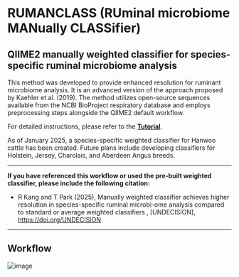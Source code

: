 # RUMANCLASS (RUminal microbiome MANually CLASSifier)

## QIIME2 manually weighted classifier for species-specific ruminal microbiome analysis

This method was developed to provide enhanced resolution for ruminant microbiome analysis. It is an advanced version of the approach proposed by Kaehler et al. (2019). The method utilizes open-source sequences available from the NCBI BioProject respiratory database and employs preprocessing steps alongside the QIIME2 default workflow.

For detailed instructions, please refer to the **[Tutorial](https://github.com/6seok/rumanclass/blob/main/Tutorial.md#tutorial)**.

As of January 2025, a species-specific weighted classifier for Hanwoo cattle has been created. 
Future plans include developing classifiers for Holstein, Jersey, Charolais, and Aberdeen Angus breeds.

***

**If you have referenced this workflow or used the pre-built weighted classifier, please include the following citation:**
+ R Kang and T Park (2025), Manually weighted classifier achieves higher resolution in species-specific ruminal microbi-ome analysis compared to standard or average weighted classifiers ,  [UNDECISION], https://doi.org/UNDECISION
***

## Workflow
![image](https://github.com/user-attachments/assets/ee4b9abe-bac2-44ff-b10f-a3ed6defe993)
